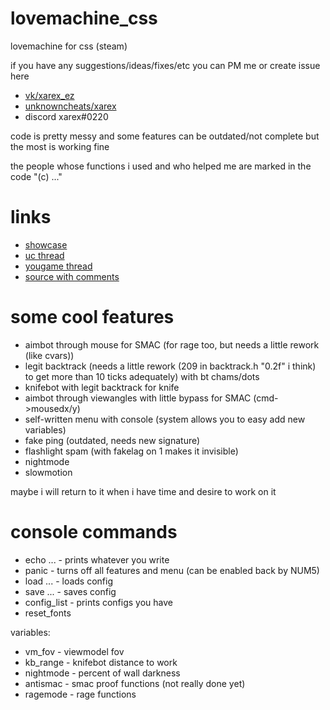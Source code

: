 # lovemachine_css
lovemachine for css (steam)

if you have any suggestions/ideas/fixes/etc you can PM me or create issue here
* [vk/xarex_ez](https://vk.com/xarex_ez)
* [unknowncheats/xarex](https://www.unknowncheats.me/forum/members/1555190.html)
* discord xarex#0220

code is pretty messy and some features can be outdated/not complete but the most is working fine

the people whose functions i used and who helped me are marked in the code "(c) ..."

# links
* [showcase](https://www.youtube.com/watch?v=7ej6-iTziOM)
* [uc thread](https://www.unknowncheats.me/forum/counterstrike-source/565015-lovemachine-css-steam.html)
* [yougame thread](https://yougame.biz/threads/278694/)
* [source with comments](https://yadi.sk/d/s-yRP6K6Z7B8GA)

# some cool features
* aimbot through mouse for SMAC (for rage too, but needs a little rework (like cvars))
* legit backtrack (needs a little rework (209 in backtrack.h "0.2f" i think) to get more than 10 ticks adequately) with bt chams/dots
* knifebot with legit backtrack for knife
* aimbot through viewangles with little bypass for SMAC (cmd->mousedx/y)
* self-written menu with console (system allows you to easy add new variables)
* fake ping (outdated, needs new signature)
* flashlight spam (with fakelag on 1 makes it invisible)
* nightmode
* slowmotion

maybe i will return to it when i have time and desire to work on it

# console commands
* echo ... - prints whatever you write
* panic - turns off all features and menu (can be enabled back by NUM5)
* load ... - loads config
* save ... - saves config
* config_list - prints configs you have
* reset_fonts

variables:
* vm_fov - viewmodel fov
* kb_range - knifebot distance to work
* nightmode - percent of wall darkness
* antismac - smac proof functions (not really done yet)
* ragemode - rage functions
